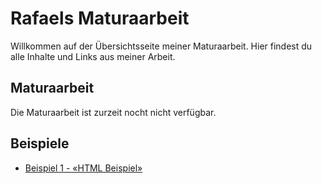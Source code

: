 # Rafaels Maturaarbeit

Willkommen auf der Übersichtsseite meiner Maturaarbeit. Hier findest du alle Inhalte und Links aus meiner Arbeit.

## Maturaarbeit

Die Maturaarbeit ist zurzeit nocht nicht verfügbar.

## Beispiele

- [Beispiel 1 - «HTML Beispiel»]()
